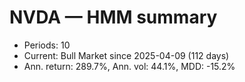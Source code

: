 # NVDA — HMM summary

- Periods: 10
- Current: Bull Market since 2025-04-09 (112 days)
- Ann. return: 289.7%, Ann. vol: 44.1%, MDD: -15.2%
